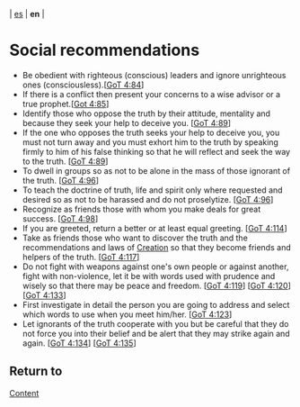 | [es](../español/recomendaciones-sociales.md) | **en** |

# Social recommendations

- Be obedient with righteous (conscious) leaders and ignore unrighteous ones (consciousless).[[GoT 4:84](./references.md/#GoT)]
- If there is a conflict then present your concerns to a wise advisor or a true prophet.[[Got 4:85](./references.md/#GoT)]
- Identify those who oppose the truth by their attitude, mentality and because they seek your help to deceive you. [[GoT 4:89](./references.md/#GoT)]
- If the one who opposes the truth seeks your help to deceive you, you must not turn away and you must exhort him to the truth by speaking firmly to him of his false thinking so that he will reflect and seek the way to the truth. [[GoT 4:89](./references.md/#GoT)]
- To dwell in groups so as not to be alone in the mass of those ignorant of the truth. [[GoT 4:96](./references.md/#GoT)]
- To teach the doctrine of truth, life and spirit only where requested and desired so as not to be harassed and do not proselytize. [[GoT 4:96](./references.md/#GoT)]
- Recognize as friends those with whom you make deals for great success. [[GoT 4:98](./references.md/#GoT)]
- If you are greeted, return a better or at least equal greeting. [[GoT 4:114](./references.md/#GoT)]
- Take as friends those who want to discover the truth and the recommendations and laws of [Creation](./definitions.md/#creation) so that they become friends and helpers of the truth. [[GoT 4:117](./references.md/#GoT)]
- Do not fight with weapons against one's own people or against another, fight with non-violence, let it be with words used with prudence and wisely so that there may be peace and freedom. [[GoT 4:119](./references.md/#GoT)] [[GoT 4:120](./references.md/#GoT)] [[GoT 4:133](./references.md/#GoT)]
- First investigate in detail the person you are going to address and select which words to use when you meet him/her. [[GoT 4:123](./references.md/#GoT)]
- Let ignorants of the truth cooperate with you but be careful that they do not force you into their belief and be alert that they may strike again and again. [[GoT 4:134](./references.md/#GoT)] [[GoT 4:135](./references.md/#GoT)]


## Return to

[Content](./content.md)
